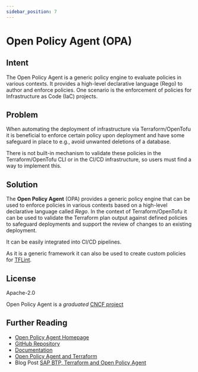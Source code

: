 ```yaml
---
sidebar_position: 7
---
```


# Open Policy Agent (OPA)

## Intent

The Open Policy Agent is a generic policy engine to evaluate policies in various contexts. It provides a high-level declarative language (Rego) to author and enforce policies. One scenario is the enforcement of policies for Infrastructure as Code (IaC) projects.

## Problem

When automating the deployment of infrastructure via Terraform/OpenTofu it is beneficial to enforce certain policy upon deployment and have some safeguard in place to e.g., avoid unwanted deletions of a database.

There is not built-in mechanism to validate these policies in the Terraform/OpenTofu CLI or in the CI/CD infrastructure, so users must find a way to implement this.

## Solution

The **Open Policy Agent** (OPA) provides a generic policy engine that can be used to enforce policies in various contexts based on a high-level declarative language called *Rego*. In the context of Terraform/OpenTofu it can be used to validate the Terraform plan output against defined policies to safeguard deployments and support the review of changes to an existing deployment.

It can be easily integrated into CI/CD pipelines.

As it is a generic framework it can also be used to create custom policies for [TFLint](./tflint.md).

## License

Apache-2.0

Open Policy Agent is a *graduated* [CNCF project](https://www.cncf.io/projects/open-policy-agent-opa/)

## Further Reading

- [Open Policy Agent Homepage](https://www.openpolicyagent.org/)
- [GitHub Repository](https://github.com/open-policy-agent/opa)
- [Documentation](https://www.openpolicyagent.org/docs)
- [Open Policy Agent and Terraform](https://www.openpolicyagent.org/docs/terraform)
- Blog Post [SAP BTP, Terraform and Open Policy Agent](https://dev.to/lechnerc77/sap-btp-terraform-and-open-policy-agent-243m)

